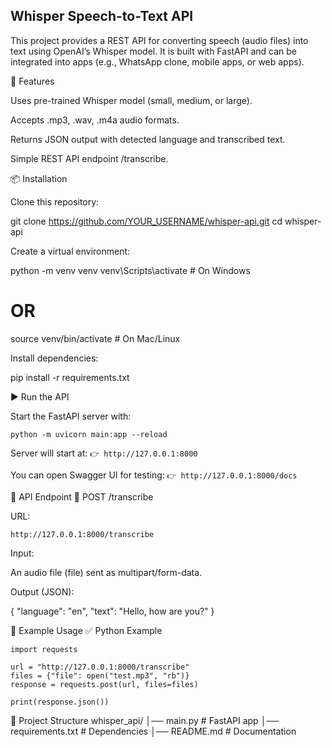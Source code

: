 ## Whisper Speech-to-Text API

This project provides a REST API for converting speech (audio files) into text using OpenAI’s Whisper model.
It is built with FastAPI and can be integrated into apps (e.g., WhatsApp clone, mobile apps, or web apps).

🚀 Features

Uses pre-trained Whisper model (small, medium, or large).

Accepts .mp3, .wav, .m4a audio formats.

Returns JSON output with detected language and transcribed text.

Simple REST API endpoint /transcribe.

📦 Installation

Clone this repository:

git clone https://github.com/YOUR_USERNAME/whisper-api.git
cd whisper-api


Create a virtual environment:

python -m venv venv
venv\Scripts\activate    # On Windows
# OR
source venv/bin/activate # On Mac/Linux


Install dependencies:

pip install -r requirements.txt

▶️ Run the API

Start the FastAPI server with:

``` python -m uvicorn main:app --reload ```

Server will start at:
```👉 http://127.0.0.1:8000```

You can open Swagger UI for testing:
```👉 http://127.0.0.1:8000/docs```

📡 API Endpoint
🔹 POST /transcribe

URL:

```http://127.0.0.1:8000/transcribe```


Input:

An audio file (file) sent as multipart/form-data.

Output (JSON):

{
  "language": "en",
  "text": "Hello, how are you?"
}

🧪 Example Usage
✅ Python Example
```
import requests

url = "http://127.0.0.1:8000/transcribe"
files = {"file": open("test.mp3", "rb")}
response = requests.post(url, files=files)

print(response.json())
```


📂 Project Structure
whisper_api/
│── main.py            # FastAPI app
│── requirements.txt   # Dependencies
│── README.md          # Documentation
